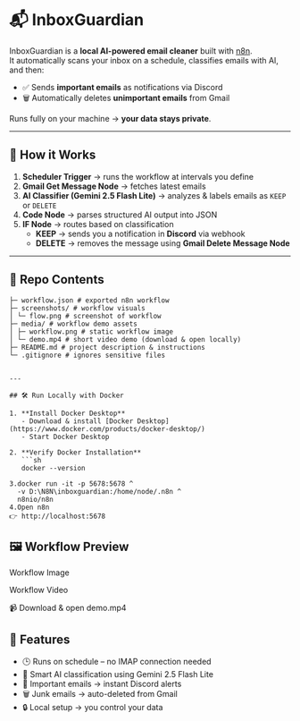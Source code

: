 # 📬 InboxGuardian  

InboxGuardian is a **local AI-powered email cleaner** built with [n8n](https://n8n.io/).  
It automatically scans your inbox on a schedule, classifies emails with AI, and then:  

- ✅ Sends **important emails** as notifications via Discord  
- 🗑️ Automatically deletes **unimportant emails** from Gmail  

Runs fully on your machine → **your data stays private**.  

---

## 🚀 How it Works  

1. **Scheduler Trigger** → runs the workflow at intervals you define  
2. **Gmail Get Message Node** → fetches latest emails  
3. **AI Classifier (Gemini 2.5 Flash Lite)** → analyzes & labels emails as `KEEP` or `DELETE`  
4. **Code Node** → parses structured AI output into JSON  
5. **IF Node** → routes based on classification  
   - **KEEP** → sends you a notification in **Discord** via webhook  
   - **DELETE** → removes the message using **Gmail Delete Message Node**  

---

## 📂 Repo Contents  
```
├─ workflow.json # exported n8n workflow
├─ screenshots/ # workflow visuals
│ └─ flow.png # screenshot of workflow
├─ media/ # workflow demo assets
│ ├─ workflow.png # static workflow image
│ └─ demo.mp4 # short video demo (download & open locally)
├─ README.md # project description & instructions
└─ .gitignore # ignores sensitive files
``` 
```

---

## 🛠️ Run Locally with Docker  

1. **Install Docker Desktop**  
   - Download & install [Docker Desktop](https://www.docker.com/products/docker-desktop/)  
   - Start Docker Desktop  

2. **Verify Docker Installation**  
   ```sh
   docker --version

3.docker run -it -p 5678:5678 ^
  -v D:\N8N\inboxguardian:/home/node/.n8n ^
  n8nio/n8n
4.Open n8n
👉 http://localhost:5678

```
## 🖼️ Workflow Preview
Workflow Image

Workflow Video

📹 Download & open demo.mp4
## 🔔 Features  

- 🕒 Runs on schedule – no IMAP connection needed  
- 🤖 Smart AI classification using Gemini 2.5 Flash Lite  
- 📨 Important emails → instant Discord alerts  
- 🗑️ Junk emails → auto-deleted from Gmail  
- 🔒 Local setup → you control your data  

